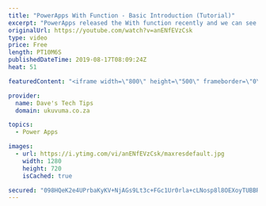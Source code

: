 ```yaml
---
title: "PowerApps With Function - Basic Introduction (Tutorial)"
excerpt: "PowerApps released the With function recently and we can see so much potential for it. Where Set() creates global variables that could be used throughout the app, and UpdateContext() creates variables that are only accessible on one screen, With() allows for variables to be used in context of one specific"
originalUrl: https://youtube.com/watch?v=anENfEVzCsk
type: video
price: Free
length: PT10M6S
publishedDateTime: 2019-08-17T08:09:24Z
heat: 51

featuredContent: "<iframe width=\"800\" height=\"500\" frameborder=\"0\" src=\"https://www.youtube.com/embed/anENfEVzCsk\" allow=\"accelerometer; autoplay; encrypted-media; gyroscope; picture-in-picture\" allowfullscreen></iframe>"

provider:
  name: Dave's Tech Tips
  domain: ukuvuma.co.za

topics:
  - Power Apps

images:
  - url: https://i.ytimg.com/vi/anENfEVzCsk/maxresdefault.jpg
    width: 1280
    height: 720
    isCached: true

secured: "098HQeK2e4UPrbaKyKV+NjAGs9Lt3c+FGc1Ur0rla+cLNosp8l8OEXoyTUBBRR3lRV5rWDC4Mi272v2hBrbXG0kGF6V5o2b46J1UV5Man34EL941jfPWJ481iqOGe/QdXs6efd+Kj8/ocR+uE9c+A2mfJ1fHWT5m0kZaRWfz8yzNZbh11jYL7AuT50tfQs7CG4rEN9TavtcO6BKeRYJh8ZbwO/jZU7rSz3g+xRphCnlZDJ7GAIlMZDpmt/Wh1JpOm+Y1iJ14RReK7GmnzsXajuCHP5ONxAkkZIhcPjY7tXpS0RysCx49pcjBufiMvJRA+gFCGfVqS0h1tl8PavJECPT/whnENtNQObQXEvx6zCAMbAIcjxYQ/UFukaaEJiHz4TK0Uai1hiaVf4zzp8qpFA==;PIwm4T1qAfc+OFUnIdAKMA=="
---
```


